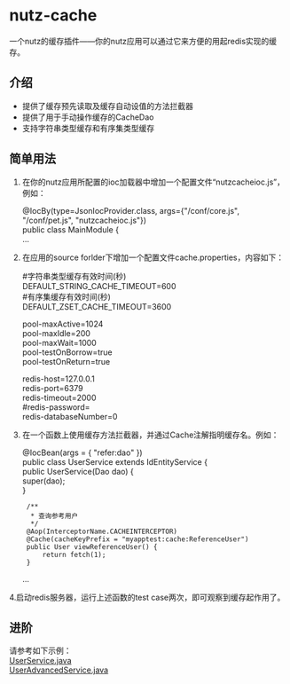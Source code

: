 nutz-cache
==========
一个nutz的缓存插件——你的nutz应用可以通过它来方便的用起redis实现的缓存。

介绍
----

* 提供了缓存预先读取及缓存自动设值的方法拦截器
* 提供了用于手动操作缓存的CacheDao
* 支持字符串类型缓存和有序集类型缓存

简单用法
--------
1. 在你的nutz应用所配置的ioc加载器中增加一个配置文件“nutzcacheioc.js”，例如：

    @IocBy(type=JsonIocProvider.class, args={"/conf/core.js", "/conf/pet.js", "nutzcacheioc.js"})  
    public class MainModule {  
    	...

2. 在应用的source forlder下增加一个配置文件cache.properties，内容如下：

    \#字符串类型缓存有效时间(秒)  
    DEFAULT_STRING_CACHE_TIMEOUT=600  
    \#有序集缓存有效时间(秒)  
    DEFAULT_ZSET_CACHE_TIMEOUT=3600  
      
    pool-maxActive=1024  
    pool-maxIdle=200  
    pool-maxWait=1000  
    pool-testOnBorrow=true  
    pool-testOnReturn=true  
      
    redis-host=127.0.0.1  
    redis-port=6379  
    redis-timeout=2000  
    \#redis-password=  
    redis-databaseNumber=0  

3. 在一个函数上使用缓存方法拦截器，并通过Cache注解指明缓存名。例如：

    @IocBean(args = { "refer:dao" })  
    public class UserService extends IdEntityService<User> {  
    	public UserService(Dao dao) {  
    		super(dao);  
    	}
    
    	/**
    	 * 查询参考用户
    	 */
    	@Aop(InterceptorName.CACHEINTERCEPTOR)	
    	@Cache(cacheKeyPrefix = "myapptest:cache:ReferenceUser")	
    	public User viewReferenceUser() {
    		return fetch(1);
    	}
    ...

4.启动redis服务器，运行上述函数的test case两次，即可观察到缓存起作用了。

进阶
----
请参考如下示例：  
[UserService.java](https://github.com/conanca/nutz-cache/blob/master/src/test/java/com/dolplay/nutzcache/assets/service/UserService.java)  
[UserAdvancedService.java](https://github.com/conanca/nutz-cache/blob/master/src/test/java/com/dolplay/nutzcache/assets/service/UserAdvancedService.java)
